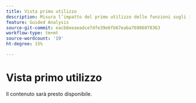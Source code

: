 ```yaml
---
title: Vista primo utilizzo
description: Misura l’impatto del primo utilizzo delle funzioni sugli indicatori chiave.
feature: Guided Analysis
source-git-commit: eacb6eeaeadce7dfe39e6fb67eaba76986078363
workflow-type: tm+mt
source-wordcount: '19'
ht-degree: 15%

---
```


# Vista primo utilizzo

Il contenuto sarà presto disponibile.
